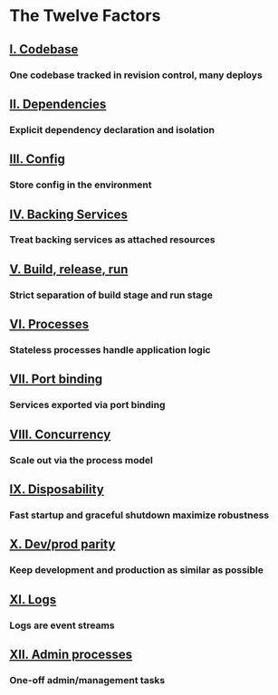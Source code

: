 The Twelve Factors
==================

## [I. Codebase](/codebase)
### One codebase tracked in revision control, many deploys

## [II. Dependencies](/dependencies)
### Explicit dependency declaration and isolation

## [III. Config](/config)
### Store config in the environment

## [IV. Backing Services](/backing-services)
### Treat backing services as attached resources

## [V. Build, release, run](/build-release-run)
### Strict separation of build stage and run stage

## [VI. Processes](/processes)
### Stateless processes handle application logic

## [VII. Port binding](/port-binding)
### Services exported via port binding

## [VIII. Concurrency](/concurrency)
### Scale out via the process model

## [IX. Disposability](/disposability)
### Fast startup and graceful shutdown maximize robustness

## [X. Dev/prod parity](/dev-prod-parity)
### Keep development and production as similar as possible

## [XI. Logs](/logs)
### Logs are event streams

## [XII. Admin processes](/admin-processes)
### One-off admin/management tasks
